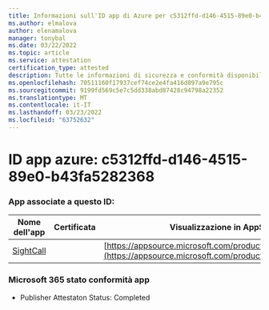 ```yaml
---
title: Informazioni sull'ID app di Azure per c5312ffd-d146-4515-89e0-b43fa5282368
ms.author: elmalova
author: elenamalova
manager: tonybal
ms.date: 03/22/2022
ms.topic: article
ms.service: attestation
certification_type: attested
description: Tutte le informazioni di sicurezza e conformità disponibili per c5312ffd-d146-4515-89e0-b43fa5282368.
ms.openlocfilehash: 70511160f17937cef74ce2e4fa416d897a9e795c
ms.sourcegitcommit: 9199fd569c5e7c5dd338abd87428c94798a22352
ms.translationtype: MT
ms.contentlocale: it-IT
ms.lasthandoff: 03/23/2022
ms.locfileid: "63752632"
---
```

# <a name="azure-app-id-c5312ffd-d146-4515-89e0-b43fa5282368"></a>ID app azure: c5312ffd-d146-4515-89e0-b43fa5282368


### <a name="apps-associated-with-this-id"></a>App associate a questo ID:
| **Nome dell'app** | **Certificata** | **Visualizzazione in AppSource** |
|--------------|---------------|-----------------------|
| [SightCall](../forward/WA200003675.md) |  | [https://appsource.microsoft.com/product/office/WA200003675](https://appsource.microsoft.com/product/office/WA200003675) |

### <a name="microsoft-365-app-compliance-status"></a>Microsoft 365 stato conformità app
- Publisher Attestaton Status: Completed
